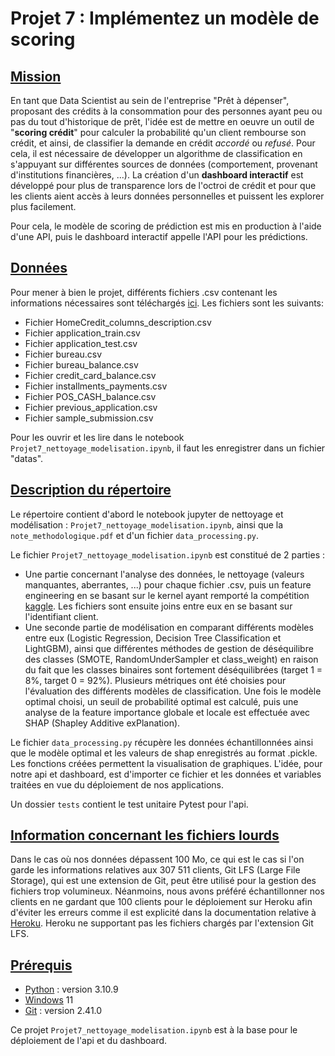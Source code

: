# **Projet 7 : Implémentez un modèle de scoring**
## <u>Mission</u>
En tant que Data Scientist au sein de l'entreprise "Prêt à dépenser", proposant des crédits à la consommation pour des personnes ayant peu ou pas du tout d'historique de prêt, l'idée est de mettre en oeuvre un outil de "**scoring crédit**" pour calculer la probabilité qu'un client rembourse son crédit, et ainsi, de classifier la demande en crédit *accordé* ou *refusé*. Pour cela, il est nécessaire de développer un algorithme de classification en s'appuyant sur différentes sources de données (comportement, provenant d'institutions financières, ...).
La création d'un **dashboard interactif** est développé pour plus de transparence lors de l'octroi de crédit et pour que les clients aient accès à leurs données personnelles et puissent les explorer plus facilement. 

Pour cela, le modèle de scoring de prédiction est mis en production à l'aide d'une API, puis le dashboard interactif appelle l'API pour les prédictions. 

## <u>Données</U>
Pour mener à bien le projet, différents fichiers .csv contenant les informations nécessaires sont téléchargés [ici](https://www.kaggle.com/c/home-credit-default-risk/data). Les fichiers sont les suivants:
- Fichier HomeCredit_columns_description.csv
- Fichier application_train.csv
- Fichier application_test.csv
- Fichier bureau.csv
- Fichier bureau_balance.csv
- Fichier credit_card_balance.csv 
- Fichier installments_payments.csv
- Fichier POS_CASH_balance.csv
- Fichier previous_application.csv
- Fichier sample_submission.csv

Pour les ouvrir et les lire dans le notebook ` Projet7_nettoyage_modelisation.ipynb`, il faut les enregistrer dans un fichier "datas".  

## <u>Description du répertoire</u>
Le répertoire contient d'abord le notebook jupyter de nettoyage et modélisation : `Projet7_nettoyage_modelisation.ipynb`, ainsi que la ``note_methodologique.pdf`` et d'un fichier `data_processing.py`.

Le fichier ``Projet7_nettoyage_modelisation.ipynb`` est constitué de 2 parties : 
- Une partie concernant l'analyse des données, le nettoyage (valeurs manquantes, aberrantes, ...) pour chaque fichier .csv, puis un feature engineering en se basant sur le kernel ayant remporté la compétition [kaggle](https://www.kaggle.com/jsaguiar/lightgbm-with-simple-features). Les fichiers sont ensuite joins entre eux en se basant sur l'identifiant client. 
- Une seconde partie de modélisation en comparant différents modèles entre eux (Logistic Regression, Decision Tree Classification et LightGBM), ainsi que différentes méthodes de gestion de déséquilibre des classes (SMOTE, RandomUnderSampler et class_weight) en raison du fait que les classes binaires sont fortement déséquilibrées (target 1 = 8%, target 0 = 92%). Plusieurs métriques ont été choisies pour l'évaluation des différents modèles de classification. Une fois le modèle optimal choisi, un seuil de probabilité optimal est calculé, puis une analyse de la feature importance globale et locale est effectuée avec SHAP (Shapley Additive exPlanation). 

Le fichier `data_processing.py` récupère les données échantillonnées ainsi que le modèle optimal et les valeurs de shap enregistrés au format .pickle. Les fonctions créées permettent la visualisation de graphiques. L'idée, pour notre api et dashboard, est d'importer ce fichier et les données et variables traitées en vue du déploiement de nos applications. 

Un dossier `tests` contient le test unitaire Pytest pour l'api. 

## <u>Information concernant les fichiers lourds</u>
Dans le cas où nos données dépassent 100 Mo, ce qui est le cas si l'on garde les informations relatives aux 307 511 clients, Git LFS (Large File Storage), qui est une extension de Git, peut être utilisé pour la gestion des fichiers trop volumineux. Néanmoins, nous avons préféré échantillonner nos clients en ne gardant que 100 clients pour le déploiement sur Heroku afin d'éviter les erreurs comme il est explicité dans la documentation relative à [Heroku](https://devcenter.heroku.com/articles/git#deploy-from-a-branch-besides-main). Heroku ne supportant pas les fichiers chargés par l'extension Git LFS.

## <u>Prérequis</u>
* [Python](https://www.python.org/downloads/release/python-3109/) : version 3.10.9
* [Windows](https://www.microsoft.com/fr-fr/software-download/windows11) 11 
* [Git](https://git-scm.com/downloads) : version 2.41.0

Ce projet `Projet7_nettoyage_modelisation.ipynb` est à la base pour le déploiement de l'api et du dashboard.